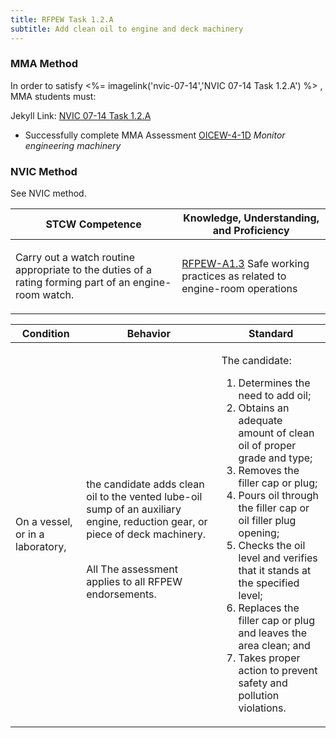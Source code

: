 ```yaml
---
title: RFPEW Task 1.2.A 
subtitle: Add clean oil to engine and deck machinery
---
```



### MMA Method

In order to satisfy <%= imagelink('nvic-07-14','NVIC 07-14  Task  1.2.A') %> , MMA students must:

Jekyll Link: [NVIC 07-14  Task  1.2.A](/stcw23/assets/images/nvic-07-14.pdf)

* Successfully complete MMA Assessment  [OICEW-4-1D](OICEW-4-1D) *Monitor engineering machinery*


### NVIC Method

<a onclick="togglevisibility('nvic_methods')" >See NVIC method.</a>

<div id='nvic_methods' class='hide'>

<table>
<thead>
<tr>
<th class='forty'> STCW Competence </th>
<th class='sixty'> Knowledge, Understanding, and Proficiency </th>
</tr>
</thead>




<tbody>
<tr><td markdown='1'>

Carry out a watch routine appropriate to the duties of a rating forming part of an engine-room watch.

</td><td markdown='1'>

[RFPEW-A1.3](../../tables/34.html#RFPEW-A1.3) Safe working practices as related to engine-room operations

</td></tr>


</tbody>
</table>


<table>
<thead>
<tr><th class='twenty'>  Condition </th><th class='twenty'> Behavior </th><th  class='sixty'>Standard </th></tr>
</thead>
<tbody >



<tr><td markdown='1'>

On a vessel, or in a laboratory,

</td><td markdown='1'>

the candidate adds clean oil to the vented lube-oil sump of an auxiliary engine, reduction gear, or piece of deck machinery.

<br>

<div class="tooltip">All
<span class="tooltiptext">
The assessment applies to all RFPEW endorsements.
</span>
</div>


</td><td markdown='1'>

The candidate:

1. Determines the need to add oil;
2. Obtains an adequate amount of clean oil of proper grade and type;
3. Removes the filler cap or plug;
4. Pours oil through the filler cap or oil filler plug opening;
5. Checks the oil level and verifies that it stands at the specified level;
6. Replaces the filler cap or plug and leaves the area clean; and
7. Takes proper action to prevent safety and pollution violations.

</td></tr>
</tbody>
</table>
</div>
